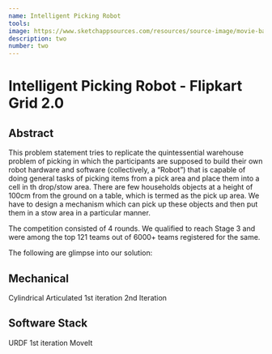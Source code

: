 ```yaml
---
name: Intelligent Picking Robot
tools: 
image: https://www.sketchappsources.com/resources/source-image/movie-badges-jurajjurik.png
description: two
number: two
---
```


# Intelligent Picking Robot - Flipkart Grid 2.0

## Abstract
This problem statement tries to replicate the quintessential warehouse problem of picking in which the participants are supposed to build their own robot hardware and software (collectively, a “Robot”) that is capable of doing general tasks of picking items from a pick area and place them into a cell in th drop/stow area. There are few households objects at a height of 100cm from the ground on a table, which is termed as the pick up area. We have to design a mechanism which can pick up these objects and then put them in a stow area in a particular manner.

The competition consisted of 4 rounds. We qualified to reach Stage 3 and were among the top 121 teams out of 6000+ teams registered for the same.

The following are glimpse into our solution:

## Mechanical
Cylindrical
Articulated
1st iteration
2nd Iteration

## Software Stack
URDF
1st iteration
MoveIt

